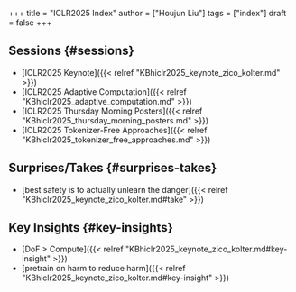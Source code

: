 +++
title = "ICLR2025 Index"
author = ["Houjun Liu"]
tags = ["index"]
draft = false
+++

## Sessions {#sessions}

-   [ICLR2025 Keynote]({{< relref "KBhiclr2025_keynote_zico_kolter.md" >}})
-   [ICLR2025 Adaptive Computation]({{< relref "KBhiclr2025_adaptive_computation.md" >}})
-   [ICLR2025 Thursday Morning Posters]({{< relref "KBhiclr2025_thursday_morning_posters.md" >}})
-   [ICLR2025 Tokenizer-Free Approaches]({{< relref "KBhiclr2025_tokenizer_free_approaches.md" >}})


## Surprises/Takes {#surprises-takes}

-   [best safety is to actually unlearn the danger]({{< relref "KBhiclr2025_keynote_zico_kolter.md#take" >}})


## Key Insights {#key-insights}

-   [DoF &gt; Compute]({{< relref "KBhiclr2025_keynote_zico_kolter.md#key-insight" >}})
-   [pretrain on harm to reduce harm]({{< relref "KBhiclr2025_keynote_zico_kolter.md#key-insight" >}})
